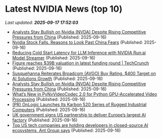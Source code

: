 # Latest NVIDIA News (top 10)
_Last updated: **2025-09-17 17:52:03**_

- [Analysts Stay Bullish on Nvidia (NVDA) Despite Rising Competitive Pressures from China](https://biztoc.com/x/67aa2b308201a751) (Published: 2025-09-16)
- [Nvidia Stock Falls. Reasons to Look Past China Fears](https://biztoc.com/x/41299aae0239f81b) (Published: 2025-09-16)
- [Reducing Cold Start Latency for LLM Inference with NVIDIA Run:ai Model Streamer](https://developer.nvidia.com/blog/reducing-cold-start-latency-for-llm-inference-with-nvidia-runai-model-streamer/) (Published: 2025-09-16)
- [Figure reaches $39B valuation in latest funding round | TechCrunch](https://techcrunch.com/2025/09/16/figure-reaches-39b-valuation-in-latest-funding-round/) (Published: 2025-09-16)
- [Susquehanna Reiterates Broadcom (AVGO) Buy Rating, $400 Target on AI Solutions Growth](https://finance.yahoo.com/news/susquehanna-reiterates-broadcom-avgo-buy-173413559.html) (Published: 2025-09-16)
- [Analysts Stay Bullish on Nvidia (NVDA) Despite Rising Competitive Pressures from China](https://finance.yahoo.com/news/analysts-stay-bullish-nvidia-nvda-173409881.html) (Published: 2025-09-16)
- [What’s New in PyNvVideoCodec 2.0 for Python GPU-Accelerated Video Processing](https://developer.nvidia.com/blog/whats-new-in-pynvvideocodec-2-0-for-python-gpu-accelerated-video-processing/) (Published: 2025-09-16)
- [(PR) OnLogic Launches Its Karbon 520 Series of Rugged Industrial Computers](https://www.techpowerup.com/341058/onlogic-launches-its-karbon-520-series-of-rugged-industrial-computers) (Published: 2025-09-16)
- [UK government signs US partnership to deliver Europe’s largest AI factory](https://www.computerweekly.com/news/366631337/UK-government-signs-US-partnership-to-deliver-Europes-largest-AI-factory) (Published: 2025-09-16)
- [Top US tech companies are holding developers in closed-source AI ecosystems, Ant Group says](https://www.techradar.com/pro/top-us-tech-companies-are-holding-developers-in-closed-source-ai-ecosystems-ant-group-says) (Published: 2025-09-16)
